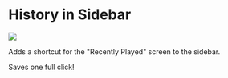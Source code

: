 # History in Sidebar

<p align="left">
  <img src="https://github.com/Bergbok/Spicetify-Creations/assets/66174189/ded310d5-374a-4238-98b1-bd2fad737604"/></img>
</p>

Adds a shortcut for the "Recently Played" screen to the sidebar.

Saves one full click!